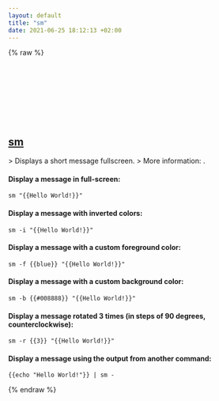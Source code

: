 ```yaml
---
layout: default
title: "sm"
date: 2021-06-25 18:12:13 +02:00
---
```

{% raw %}
<h2 id="sm">
  <a href="/en/linux/sm.html">sm</a> <a href="#sm"><svg class="icon">
    <use href="/assets/images/unicode_sprite.svg#link" />
  </svg></a>
</h2>
> Displays a short message fullscreen.
> More information: <https://github.com/nomeata/screen-message>.

#### Display a message in full-screen:
```shell
sm "{{Hello World!}}"
```
#### Display a message with inverted colors:
```shell
sm -i "{{Hello World!}}"
```
#### Display a message with a custom foreground color:
```shell
sm -f {{blue}} "{{Hello World!}}"
```
#### Display a message with a custom background color:
```shell
sm -b {{#008888}} "{{Hello World!}}"
```
#### Display a message rotated 3 times (in steps of 90 degrees, counterclockwise):
```shell
sm -r {{3}} "{{Hello World!}}"
```
#### Display a message using the output from another command:
```shell
{{echo "Hello World!"}} | sm -
```
{% endraw %}